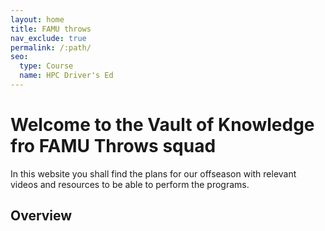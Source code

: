 ```yaml
---
layout: home
title: FAMU throws
nav_exclude: true
permalink: /:path/
seo:
  type: Course
  name: HPC Driver's Ed
---
```


# Welcome to the Vault of Knowledge fro FAMU Throws squad

  In this website you shall find the plans for our offseason with relevant videos and resources to be able to perform the programs. 
  
## Overview
